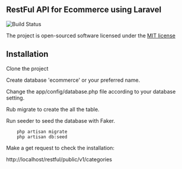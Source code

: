 ## RestFul API for Ecommerce using Laravel 

![Build Status](https://travis-ci.org/arrahman/RestFul-API-for-ECommerce.svg?branch=master)

The project is open-sourced software licensed under the [MIT license](http://opensource.org/licenses/MIT)

## Installation

Clone the project

Create database 'ecommerce' or your preferred name.

Change the app/config/database.php file according to your database setting.

Rub migrate to create the all the table.

Run seeder to seed the database with Faker.

````
	php artisan migrate
	php artisan db:seed

````

Make a get request to check the installation:

http://localhost/restful/public/v1/categories
